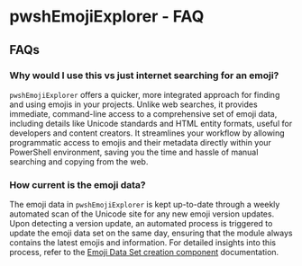 # pwshEmojiExplorer - FAQ

## FAQs

### Why would I use this vs just internet searching for an emoji?

`pwshEmojiExplorer` offers a quicker, more integrated approach for finding and using emojis in your projects. Unlike web searches, it provides immediate, command-line access to a comprehensive set of emoji data, including details like Unicode standards and HTML entity formats, useful for developers and content creators. It streamlines your workflow by allowing programmatic access to emojis and their metadata directly within your PowerShell environment, saving you the time and hassle of manual searching and copying from the web.

### How current is the emoji data?

The emoji data in `pwshEmojiExplorer` is kept up-to-date through a weekly automated scan of the Unicode site for any new emoji version updates. Upon detecting a version update, an automated process is triggered to update the emoji data set on the same day, ensuring that the module always contains the latest emojis and information. For detailed insights into this process, refer to the [Emoji Data Set creation component](pwshEmojiExplorer_data_workflow.md) documentation.

